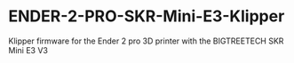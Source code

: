 # ENDER-2-PRO-SKR-Mini-E3-Klipper
Klipper firmware for the Ender 2 pro 3D printer with the BIGTREETECH SKR Mini E3 V3
